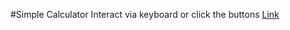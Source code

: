 #Simple Calculator
Interact via keyboard or click the buttons
[Link](https://srtkverma.github.io/calculator/)